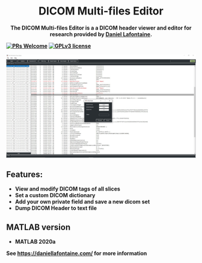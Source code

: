 <div align="center">
  <h1>DICOM Multi-files Editor</h1>
  <p><strong>The DICOM Multi-files Editor is a a DICOM header viewer and editor for research provided by <a href="https://daniellafontaine.com/">Daniel Lafontaine</a>.</p>
</div>

[![PRs Welcome](https://img.shields.io/badge/PRs-welcome-brightgreen.svg?style=flat-square)](https://github.com/dicomtools/DicomMultiFilesEditor)
[![GPLv3 license](https://img.shields.io/badge/License-GPLv3-blue.svg)](https://github.com/dicomtools/DicomMultiFilesEditor/blob/main/LICENSE)

![DicomMultiFilesEditor](images/DicomMultiFilesEditorMain.jpg)

## Features:

* View and modify DICOM tags of all slices
* Set a custom DICOM dictionary
* Add your own private field and save a new dicom set
* Dump DICOM Header to text file

## MATLAB version

* MATLAB 2020a

See https://daniellafontaine.com/ for more information
